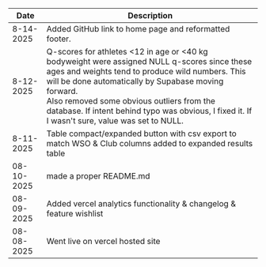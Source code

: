 | Date        | Description                          |
| ----------- | ---------------------------------- |
|8-14-2025|Added GitHub link to home page and reformatted footer.|
|8-12-2025|Q-scores for athletes <12 in age or <40 kg bodyweight were assigned NULL q-scores since these ages and weights tend to produce wild numbers. This will be done automatically by Supabase moving forward. <br> Also removed some obvious outliers from the database. If intent behind typo was obvious, I fixed it. If I wasn't sure, value was set to NULL.|
8-11-2025|Table compact/expanded button with csv export to match WSO & Club columns added to expanded results table|
| 08-10-2025  | made a proper README.md |
| 08-09-2025  | Added vercel analytics functionality & changelog & feature wishlist|
| 08-08-2025  | Went live on vercel hosted site   |
